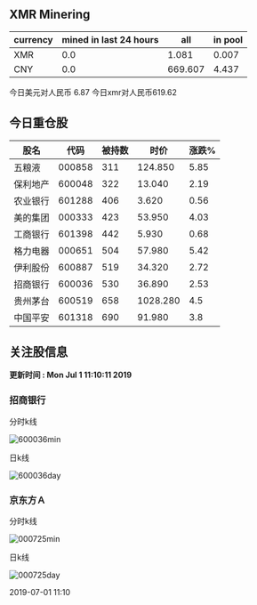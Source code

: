 ## XMR Minering

|currency|mined in last 24 hours|all|in pool|
|---|---|---|---|
|XMR|0.0|1.081|0.007|
|CNY|0.0|669.607|4.437|

今日美元对人民币 6.87	今日xmr对人民币619.62


## 今日重仓股 

|股名|代码|被持数|时价|涨跌%|
|---|---|---|---|---|
|五粮液|000858|311|124.850|5.85|
|保利地产|600048|322|13.040|2.19|
|农业银行|601288|406|3.620|0.56|
|美的集团|000333|423|53.950|4.03|
|工商银行|601398|442|5.930|0.68|
|格力电器|000651|504|57.980|5.42|
|伊利股份|600887|519|34.320|2.72|
|招商银行|600036|530|36.890|2.53|
|贵州茅台|600519|658|1028.280|4.5|
|中国平安|601318|690|91.980|3.8|

## 关注股信息
**更新时间 : Mon Jul  1 11:10:11 2019**
### 招商银行 
分时k线

![600036min](http://image.sinajs.cn/newchart/min/n/sh600036.gif)

日k线

![600036day](http://image.sinajs.cn/newchart/daily/n/sh600036.gif)

### 京东方Ａ 
分时k线

![000725min](http://image.sinajs.cn/newchart/min/n/sz000725.gif)

日k线

![000725day](http://image.sinajs.cn/newchart/daily/n/sz000725.gif)

2019-07-01 11:10
